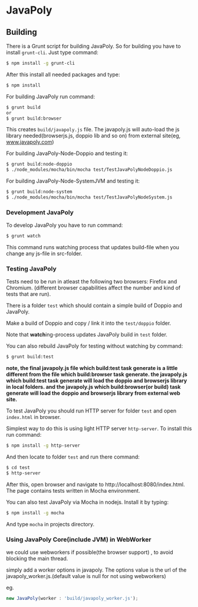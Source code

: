 # JavaPoly

## Building

There is a Grunt script for building JavaPoly. So for building you have to install `grunt-cli`. Just type command:
```sh
$ npm install -g grunt-cli
```

After this install all needed packages and type:
```sh
$ npm install
```

For building JavaPoly run command:
```sh
$ grunt build
or
$ grunt build:browser
```

This creates `build/javapoly.js` file.
The javapoly.js will auto-load the js library needed(browserjs.js, doppio lib and so on) from external site(eg, www.javapoly.com)

For building JavaPoly-Node-Doppio and testing it:
```sh
$ grunt build:node-doppio
$ ./node_modules/mocha/bin/mocha test/TestJavaPolyNodeDoppio.js
```

For building JavaPoly-Node-SystemJVM and testing it:
```sh
$ grunt build:node-system
$ ./node_modules/mocha/bin/mocha test/TestJavaPolyNodeSystem.js
```


### Development JavaPoly

To develop JavaPoly you have to run command:
```sh
$ grunt watch
```

This command runs watching process that updates build-file when you change any js-file in src-folder.

### Testing JavaPoly

Tests need to be run in atleast the following two browsers: Firefox and Chromium. (different
browser capabilities affect the number and kind of tests that are run).

There is a folder `test` which should contain a simple build of Doppio and JavaPoly.

Make a build of Doppio and copy / link it into the `test/doppio` folder.

Note that **watch**ing-process updates JavaPoly build in `test` folder.

You can also rebuild JavaPoly for testing without watching by command:
```sh
$ grunt build:test
```

**note, the final javapoly.js file which build:test task generate is a little different from the file which build:browser task generate.
the javapoly.js which build:test task generate will load the doppio and browserjs library in local folders.
and the javapoly.js which build:browser(or build) task generate will load the doppio and browserjs library from external web site.** 

To test JavaPoly you should run HTTP server for folder `test` and open `index.html` in browser.

Simplest way to do this is using light HTTP server `http-server`. To install this run command:
```sh
$ npm install -g http-server
```

And then locate to folder `test` and run there command:
```sh
$ cd test
$ http-server
```

After this, open browser and navigate to http://localhost:8080/index.html. The page contains tests written in Mocha environment.

You can also test JavaPoly via Mocha in nodejs. Install it by typing:
```sh
$ npm install -g mocha
```

And type `mocha` in projects directory.

### Using JavaPoly Core(include JVM) in WebWorker

we could use webworkers if possible(the browser support) , to avoid blocking the main thread.

simply add a worker options in javapoly. 
The options value is the url of the javapoly_worker.js.(default value is null for not using webworkers)

eg.

```js
new JavaPoly(worker : 'build/javapoly_worker.js');
``` 
